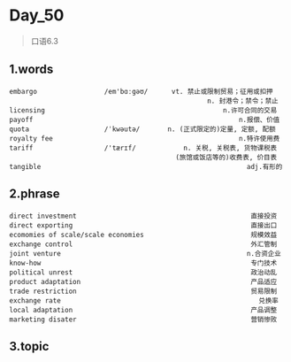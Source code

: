 # Day_50
> 口语6.3
## 1.words
    embargo                 /em'bɑːgəʊ/      vt. 禁止或限制贸易；征用或扣押
                                                      n. 封港令；禁令；禁止
    licensing                                             n.许可合同的交易
    payoff                                                    n.报偿、价值
    quota                   /ˈkwəutə/       n. (正式限定的)定量, 定额, 配额
    royalty fee                                               n.特许使用费
    tariff                  /'tærɪf/            n. 关税, 关税表, 货物课税表
                                              (旅馆或饭店等的)收费表, 价目表
    tangible                                                    adj.有形的
    
## 2.phrase
    direct investment                                            直接投资
    direct exporting                                             直接出口
    ecomomies of scale/scale economies                           规模效益
    exchange control                                             外汇管制
    joint venture                                               n.合资企业
    know-how                                                     专门技术
    political unrest                                             政治动乱
    product adaptation                                           产品适应
    trade restriction                                            贸易限制
    exchange rate                                                  兑换率
    local adaptation                                             产品调整
    marketing disater                                            营销惨败
    
    



## 3.topic






